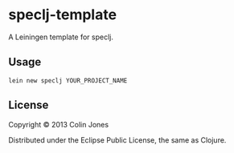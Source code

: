 # speclj-template

A Leiningen template for speclj.

## Usage

    lein new speclj YOUR_PROJECT_NAME

## License

Copyright © 2013 Colin Jones

Distributed under the Eclipse Public License, the same as Clojure.
